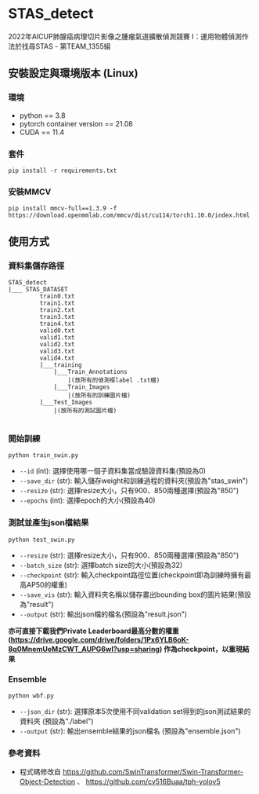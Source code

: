 # STAS_detect
2022年AICUP肺腺癌病理切片影像之腫瘤氣道擴散偵測競賽 I：運用物體偵測作法於找尋STAS - 第TEAM_1355組

## 安裝設定與環境版本 (Linux)
### 環境
* python == 3.8
* pytorch container version == 21.08
* CUDA == 11.4

### 套件
```
pip install -r requirements.txt
```

### 安裝MMCV
```
pip install mmcv-full==1.3.9 -f https://download.openmmlab.com/mmcv/dist/cu114/torch1.10.0/index.html 
```

## 使用方式
### 資料集儲存路徑
```
STAS_detect
|___ STAS_DATASET
         train0.txt
         train1.txt
         train2.txt
         train3.txt
         train4.txt
         valid0.txt
         valid1.txt
         valid2.txt
         valid3.txt
         valid4.txt
         |___training
             |___Train_Annotations
                 |(放所有的偵測框label .txt檔)
             |___Train_Images
                 |(放所有的訓練圖片檔)
         |___Test_Images
             |(放所有的測試圖片檔)
         
```
### 開始訓練
```
python train_swin.py
```
* `--id` (int): 選擇使用哪一個子資料集當成驗證資料集(預設為0)
* `--save_dir` (str): 輸入儲存weight和訓練過程的資料夾(預設為"stas_swin")
* `--resize` (str): 選擇resize大小，只有900、850兩種選擇(預設為"850")
* `--epochs` (int): 選擇epoch的大小(預設為40)

### 測試並產生json檔結果
```
python test_swin.py
```
* `--resize` (str): 選擇resize大小，只有900、850兩種選擇(預設為"850")
* `--batch_size` (str): 選擇batch size的大小(預設為32)
* `--checkpoint` (str): 輸入checkpoint路徑位置(checkpoint即為訓練時擁有最高AP50的權重)
* `--save_vis` (str): 輸入資料夾名稱以儲存畫出bounding box的圖片結果(預設為"result")
* `--output` (str): 輸出json檔的檔名(預設為"result.json")

<b>亦可直接下載我們Private Leaderboard最高分數的權重(https://drive.google.com/drive/folders/1Px6YLB6oK-8q0MnemUeMzCWT_AUPG6wI?usp=sharing) 作為checkpoint，以重現結果</b>

### Ensemble
```
python wbf.py
```
* `--json_dir` (str): 選擇原本5次使用不同validation set得到的json測試結果的資料夾 (預設為"./label")
* `--output` (str): 輸出ensemble結果的json檔名 (預設為"ensemble.json")


### 參考資料
* 程式碼修改自 https://github.com/SwinTransformer/Swin-Transformer-Object-Detection 、 https://github.com/cv516Buaa/tph-yolov5 
     
